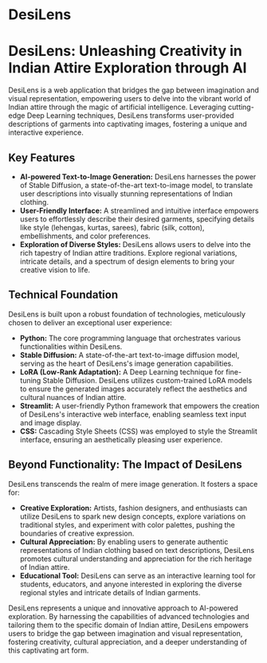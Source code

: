 # DesiLens
# DesiLens: Unleashing Creativity in Indian Attire Exploration through AI

DesiLens is a web application that bridges the gap between imagination and visual representation, empowering users to delve into the vibrant world of Indian attire through the magic of artificial intelligence. Leveraging cutting-edge Deep Learning techniques, DesiLens transforms user-provided descriptions of garments into captivating images, fostering a unique and interactive experience.

## Key Features

- **AI-powered Text-to-Image Generation:** DesiLens harnesses the power of Stable Diffusion, a state-of-the-art text-to-image model, to translate user descriptions into visually stunning representations of Indian clothing.
- **User-Friendly Interface:** A streamlined and intuitive interface empowers users to effortlessly describe their desired garments, specifying details like style (lehengas, kurtas, sarees), fabric (silk, cotton), embellishments, and color preferences.
- **Exploration of Diverse Styles:** DesiLens allows users to delve into the rich tapestry of Indian attire traditions. Explore regional variations, intricate details, and a spectrum of design elements to bring your creative vision to life.

## Technical Foundation

DesiLens is built upon a robust foundation of technologies, meticulously chosen to deliver an exceptional user experience:

- **Python:** The core programming language that orchestrates various functionalities within DesiLens.
- **Stable Diffusion:** A state-of-the-art text-to-image diffusion model, serving as the heart of DesiLens's image generation capabilities.
- **LoRA (Low-Rank Adaptation):** A Deep Learning technique for fine-tuning Stable Diffusion. DesiLens utilizes custom-trained LoRA models to ensure the generated images accurately reflect the aesthetics and cultural nuances of Indian attire.
- **Streamlit:** A user-friendly Python framework that empowers the creation of DesiLens's interactive web interface, enabling seamless text input and image display.
- **CSS:** Cascading Style Sheets (CSS) was employed to style the Streamlit interface, ensuring an aesthetically pleasing user experience.

## Beyond Functionality: The Impact of DesiLens

DesiLens transcends the realm of mere image generation. It fosters a space for:

- **Creative Exploration:** Artists, fashion designers, and enthusiasts can utilize DesiLens to spark new design concepts, explore variations on traditional styles, and experiment with color palettes, pushing the boundaries of creative expression.
- **Cultural Appreciation:** By enabling users to generate authentic representations of Indian clothing based on text descriptions, DesiLens promotes cultural understanding and appreciation for the rich heritage of Indian attire.
- **Educational Tool:** DesiLens can serve as an interactive learning tool for students, educators, and anyone interested in exploring the diverse regional styles and intricate details of Indian garments.

DesiLens represents a unique and innovative approach to AI-powered exploration. By harnessing the capabilities of advanced technologies and tailoring them to the specific domain of Indian attire, DesiLens empowers users to bridge the gap between imagination and visual representation, fostering creativity, cultural appreciation, and a deeper understanding of this captivating art form.
